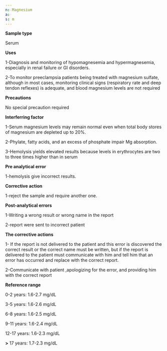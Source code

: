 ```yaml
---
n: Magnesium
a: 
s: m
---
```



__Sample type__

Serum

__Uses__

1-Diagnosis and monitoring of hypomagnesemia and hypermagnesemia, especially in renal failure or GI disorders. 

2-To monitor preeclampsia patients being treated with magnesium sulfate, although in most cases, monitoring clinical signs (respiratory rate and deep tendon reflexes) is adequate, and blood magnesium levels are not required

__Precautions__

No special precaution required

__Interferring factor__

1-Serum magnesium levels may remain normal even when total body stores of magnesium are depleted up to 20%.

2-Phylate, fatty acids, and an excess of phosphate impair Mg absorption.

3-Hemolysis yields elevated results because levels in erythrocytes are two to three times higher than in serum

__Pre analytical error__

1-hemolysis give incorrect results. 

__Corrective action__

1-reject the sample and require another one.

__Post-analytical errors__

1-Writing a wrong result or wrong name in the report

2-report were sent to incorrect patient

__The corrective actions__

1- If the report is not delivered to the patient and this error is discovered the correct result or the correct name must be written, but if the report is delivered to the patient must communicate with him and tell him that an error has occurred and replace with the correct report.

2-Communicate with patient ,apologizing for the error, and providing him with the correct report

__Reference range__ 

0-2 years: 1.6-2.7 mg/dL

3-5 years: 1.6-2.6 mg/dL

6-8 years: 1.6-2.5 mg/dL

9-11 years: 1.6-2.4 mg/dL

12-17 years: 1.6-2.3 mg/dL

__>__ 17 years: 1.7-2.3 mg/dL